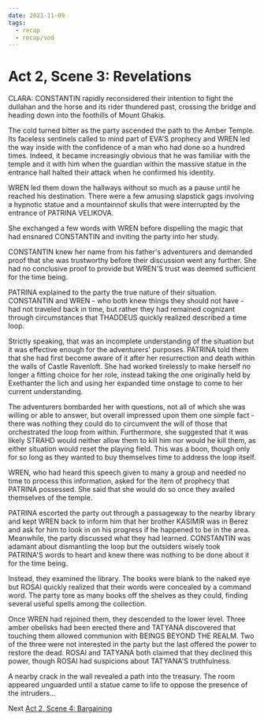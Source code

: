 ```yaml
---
date: 2021-11-09
tags:
  - recap
  - recap/sod
---
```

# Act 2, Scene 3: Revelations

CLARA: CONSTANTIN rapidly reconsidered their intention to fight the dullahan and the horse and its rider thundered past, crossing the bridge and heading down into the foothills of Mount Ghakis.

The cold turned bitter as the party ascended the path to the Amber Temple. Its faceless sentinels called to mind part of EVA'S prophecy and WREN led the way inside with the confidence of a man who had done so a hundred times. Indeed, it became increasingly obvious that he was familiar with the temple and it with him when the guardian within the massive statue in the entrance hall halted their attack when he confirmed his identity.

WREN led them down the hallways without so much as a pause until he reached his destination. There were a few amusing slapstick gags involving a hypnotic statue and a mountainnof skulls that were interrupted by the entrance of PATRINA VELIKOVA.

She exchanged a few words with WREN before dispelling the magic that had ensnared CONSTANTIN and inviting the party into her study.

CONSTANTIN knew her name from his father's adventurers and demanded proof that she was trustworthy before their discussion went any further. She had no conclusive proof to provide but WREN'S trust was deemed sufficient for the time being.

PATRINA explained to the party the true nature of their situation. CONSTANTIN and WREN - who both knew things they should not have - had not traveled back in time, but rather they had remained cognizant through circumstances that THADDEUS quickly realized described a time loop.

Strictly speaking, that was an incomplete understanding of the situation but it was effective enough for the adventurers' purposes. PATRINA told them that she had first become aware of it after her resurrection and death within the walls of Castle Ravenloft. She had worked tirelessly to make herself no longer a fitting choice for her role, instead taking the one originally held by Exethanter the lich and using her expanded time onstage to come to her current understanding.

The adventurers bombarded her with questions, not all of which she was willing or able to answer, but overall impressed upon them one simple fact - there was nothing they could do to circumvent the will of those that orchestrated the loop from within. Furthermore, she suggested that it was likely STRAHD would neither allow them to kill him nor would he kill them, as either situation would reset the playing field. This was a boon, though only for so long as they wanted to buy themselves time to address the loop itself.

WREN, who had heard this speech given to many a group and needed no time to process this information, asked for the item of prophecy that PATRINA possessed. She said that she would do so once they availed themselves of the temple.

PATRINA escorted the party out through a passageway to the nearby library and kept WREN back to inform him that her brother KASIMIR was in Berez and ask for him to look in on his progress if he happened to be in the area. Meanwhile, the party discussed what they had learned. CONSTANTIN was adamant about dismantling the loop but the outsiders wisely took PATRINA'S words to heart and knew there was nothing to be done about it for the time being.

Instead, they examined the library. The books were blank to the naked eye but ROSAI quickly realized that their words were concealed by a command word. The party tore as many books off the shelves as they could, finding several useful spells among the collection.

Once WREN had rejoined them, they descended to the lower level. Three amber obelisks had been erected there and TATYANA discovered that touching them allowed communion with BEINGS BEYOND THE REALM. Two of the three were not interested in the party but the last offered the power to restore the dead. ROSAI and TATYANA both claimed that they declined this power, though ROSAI had suspicions about TATYANA'S truthfulness.

A nearby crack in the wall revealed a path into the treasury. The room appeared unguarded until a statue came to life to oppose the presence of the intruders...

Next
[Act 2, Scene 4: Bargaining](Act%202,%20Scene%2004%20Bargaining.md)